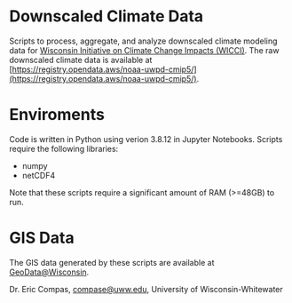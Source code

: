 # Downscaled Climate Data
Scripts to process, aggregate, and analyze downscaled climate modeling data for [Wisconsin Initiative on Climate Change Impacts (WICCI)](https://wicci.wisc.edu/). The raw downscaled climate data is available at [https://registry.opendata.aws/noaa-uwpd-cmip5/](https://registry.opendata.aws/noaa-uwpd-cmip5/).

# Enviroments
Code is written in Python using verion 3.8.12 in Jupyter Notebooks. Scripts require the following libraries:
* numpy
* netCDF4

Note that these scripts require a significant amount of RAM (>=48GB) to run.

# GIS Data
The GIS data generated by these scripts are available at [GeoData@Wisconsin](https://geodata.wisc.edu/).

Dr. Eric Compas, compase@uww.edu, University of Wisconsin-Whitewater
